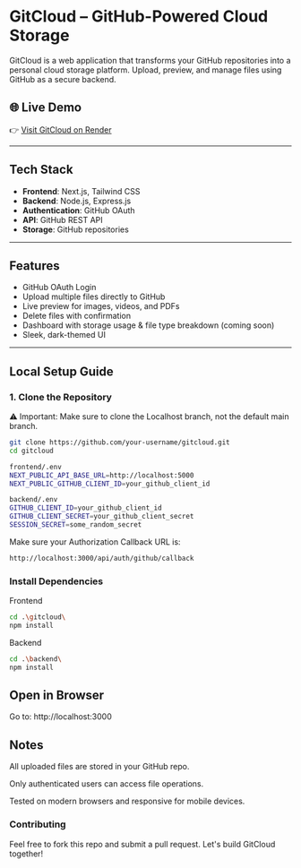 # GitCloud – GitHub-Powered Cloud Storage

GitCloud is a web application that transforms your GitHub repositories into a personal cloud storage platform. Upload, preview, and manage files using GitHub as a secure backend.

## 🌐 Live Demo
👉 [Visit GitCloud on Render](https://gitcloud-r.onrender.com)

---

## Tech Stack

- **Frontend**: Next.js, Tailwind CSS
- **Backend**: Node.js, Express.js
- **Authentication**: GitHub OAuth
- **API**: GitHub REST API
- **Storage**: GitHub repositories

---

## Features

-  GitHub OAuth Login
-  Upload multiple files directly to GitHub
-  Live preview for images, videos, and PDFs
-  Delete files with confirmation
-  Dashboard with storage usage & file type breakdown (coming soon)
-  Sleek, dark-themed UI

---

## Local Setup Guide

### 1. Clone the Repository
⚠️ Important: Make sure to clone the Localhost branch, not the default main branch.

```bash
git clone https://github.com/your-username/gitcloud.git
cd gitcloud 

frontend/.env
NEXT_PUBLIC_API_BASE_URL=http://localhost:5000
NEXT_PUBLIC_GITHUB_CLIENT_ID=your_github_client_id

backend/.env
GITHUB_CLIENT_ID=your_github_client_id
GITHUB_CLIENT_SECRET=your_github_client_secret
SESSION_SECRET=some_random_secret
```
Make sure your Authorization Callback URL is: 
```bash
http://localhost:3000/api/auth/github/callback
```
### Install Dependencies
Frontend
```bash
cd .\gitcloud\
npm install
```
Backend
```bash
cd .\backend\ 
npm install
```

## Open in Browser
Go to: http://localhost:3000

## Notes
All uploaded files are stored in your GitHub repo.

Only authenticated users can access file operations.

Tested on modern browsers and responsive for mobile devices.

### Contributing
Feel free to fork this repo and submit a pull request. Let's build GitCloud together!


